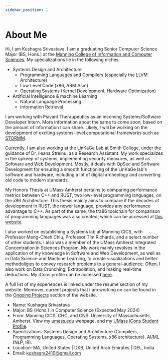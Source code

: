 ```yaml
---
sidebar_position: 1
---
```


# About Me


Hi, I am Kushagra Srivastava. I am a graduating Senior Computer Science Major (BS, Hons.) at the [Manning College of Information and Computer Sciences](https://www.cics.umass.edu/). My specializations lie in the following niches:

* Systems Design and Architecture
	* Programming Languages and Compilers (especially the LLVM Architecture)
	* Low Level Code (x86, ARM Asm)
	* Operating Systems (Kernel Development, Hardware Optimization)
* Artificial Intelligence & machine Learning
	* Natural Language Processing
	* Information Retrieval

I am working with Psivant Theraupeutics as an incoming Systems/Software Developer Intern. More information about the same to come soon, based on the amount of information I can share. Likely, I will be working on the development of exciting systems-level computational frameworks such as [STORMM](https://github.com/Psivant/stormm).

Currently, I am also working at the LinKaGe Lab at Smith College, under the guidance of Dr. Ileana Streinu, as a Research Assistant. My work specializes in the upkeep of systems, implementing security measures, as well as Software and Web Development. Mostly, it deals with OpSec and Software Development for ensuring a smooth functioning of the LinKaGe lab's software and hardware, including a lot of digital archeology and converting old code to modern standards. 

My Honors Thesis at UMass Amherst pertains to comparing performance metrics between C++ and RUST, two low-level programming languages, on the x86 Architecture. This thesis mainly aims to compare if the decades of development in RUST, the newer language, provides any performance advantage to C++. As part of the same, the tra86 toolchain for comparison of programming languages was also created, which can be accessed at [this website](https://tra86.skushagra.com/).

I also worked on establishing a Systems lab at Manning CICS, with Professor Meng-Chieh Chiu, Professor Tim Richards, and a select number of other students. I also was a member of the UMass Amherst Integrated Concentration in Sciences Program. My work mainly revolves in the application of my knowledge in Software and Web Development, as well as in Data Science and Machine Learning, to create visualizations and better methodoligies to convey research problems to a general-audience. Often, I also work on Data Crunching, Extrapolation, and making real-time deductions. My iCons profile can be accessed [here](https://icons.cns.umass.edu/student/profiles/kushagra-srivastava).

A full list of my experiences is linked under the resume section of my website. Moreover, current projects that I am working on can be found in the [Ongoing Projects](/docs/research/ongoing) section of the website.

* Name: Kushagra Srivastava
* Major: BS (Hons.) in Computer Science (Expected May 2024)
* From: Manning CICS, CHC, and CNS: University of Massachusetts, Amherst. View my [umass.edu](https://www-edlab.cs.umass.edu/~ksrivastava) webpage, and my [UMass iCons Student Profile](https://icons.cns.umass.edu/student/profiles/kushagra-srivastava).
* Specilizations: Systems Design and Architecture (Compilers, Programming Languages, Operating Systems, x86 architecture), AI/ML (NLP, IR).
* Location: MA, United States | DXB, United Arab Emirates | DEL, India
* Email: [kushagra2410@gmail.com](mailto:kushagra2410@gmail.com)
